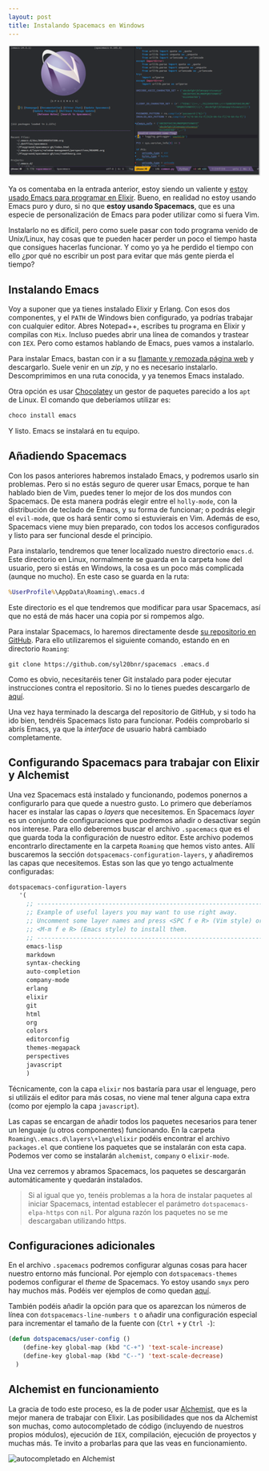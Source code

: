 ```yaml
---
layout: post
title: Instalando Spacemacs en Windows
---
```



![spacemacs](/img/posts/2016/spacemacs.png)


Ya os comentaba en la entrada anterior, estoy siendo un valiente y [estoy usado Emacs para programar en Elixir](https://charlascylon.com/2016-06-20-spacemacs-el-editor-perfecto-Elixir). Bueno, en realidad no estoy usando Emacs puro y duro, si no que **estoy usando Spacemacs**, que es una especie de personalización de Emacs para poder utilizar como si fuera Vim.

Instalarlo no es difícil, pero como suele pasar con todo programa venido de Unix/Linux, hay cosas que te pueden hacer perder un poco el tiempo hasta que consigues hacerlas funcionar. Y como yo ya he perdido el tiempo con ello ¿por qué no escribir un post para evitar que más gente pierda el tiempo?

## Instalando Emacs

Voy a suponer que ya tienes instalado Elixir y Erlang. Con esos dos componentes, y el `PATH` de Windows bien configurado, ya podrías trabajar con cualquier editor. Abres Notepad++, escribes tu programa en Elixir y compilas con `Mix`. Incluso puedes abrir una línea de comandos y trastear con `IEX`. Pero como estamos hablando de Emacs, pues vamos a instalarlo.

Para instalar Emacs, bastan con ir a su [flamante y remozada página web](https://www.gnu.org/software/emacs/) y descargarlo. Suele venir en un *zip*, y no es necesario instalarlo. Descomprimimos en una ruta conocida, y ya tenemos Emacs instalado.

Otra opción es usar [Chocolatey](https://chocolatey.org/) un gestor de paquetes parecido a los `apt` de Linux. El comando que deberíamos utilizar es:

```bat
choco install emacs
```
Y listo. Emacs se instalará en tu equipo.


## Añadiendo Spacemacs

Con los pasos anteriores habremos instalado Emacs, y podremos usarlo sin problemas. Pero si no estás seguro de querer usar Emacs, porque te han hablado bien de Vim, puedes tener lo mejor de los dos mundos con Spacemacs. De esta manera podrás elegir entre el `holly-mode`, con la distribución de teclado de Emacs, y su forma de funcionar; o podrás elegir el `evil-mode`, que os hará sentir como si estuvierais en Vim.  Además de eso, Spacemacs viene muy bien preparado, con todos los accesos configurados y listo para ser funcional desde el principio.

Para instalarlo, tendremos que tener localizado nuestro directorio `emacs.d`. Este directorio en Linux, normalmente se guarda en la carpeta `home` del usuario, pero si estás en Windows, la cosa es un poco más complicada (aunque no mucho). En este caso se guarda en la ruta:

```bat
%UserProfile%\AppData\Roaming\.emacs.d
```

Este directorio es el que tendremos que modificar para usar Spacemacs, así que no está de más hacer una copia por si rompemos algo.

Para instalar Spacemacs, lo haremos directamente desde [su repositorio en GitHub](https://github.com/syl20bnr/spacemacs). Para ello utilizaremos el siguiente comando, estando en en directorio `Roaming`:

```
git clone https://github.com/syl20bnr/spacemacs .emacs.d
```

Como es obvio, necesitaréis tener Git instalado para poder ejecutar instrucciones contra el repositorio. Si no lo tienes puedes descargarlo de [aquí](https://git-scm.com/download/win).

Una vez haya terminado la descarga del repositorio de GitHub, y si todo ha ido bien, tendréis Spacemacs listo para funcionar. Podéis comprobarlo si abrís Emacs, ya que la *interface* de usuario habrá cambiado completamente.


## Configurando Spacemacs para trabajar con Elixir y Alchemist

Una vez Spacemacs está instalado y funcionando, podemos ponernos a configurarlo para que quede a nuestro gusto. Lo primero que deberíamos hacer es instalar las capas o *layers* que necesitemos. En Spacemacs *layer* es un conjunto de configuraciones que podremos añadir o desactivar según nos interese. Para ello deberemos buscar el archivo `.spacemacs` que es el que guarda toda la configuración de nuestro editor.  Este archivo podemos encontrarlo directamente en la carpeta `Roaming` que hemos visto antes. Allí buscaremos la sección `dotspacemacs-configuration-layers`, y añadiremos las capas que necesitemos. Estas son las que yo tengo actualmente configuradas:

```lisp
dotspacemacs-configuration-layers
   '(
     ;; ----------------------------------------------------------------
     ;; Example of useful layers you may want to use right away.
     ;; Uncomment some layer names and press <SPC f e R> (Vim style) or
     ;; <M-m f e R> (Emacs style) to install them.
     ;; ----------------------------------------------------------------
     emacs-lisp
     markdown
     syntax-checking
     auto-completion
     company-mode
     erlang
     elixir
     git	 
     html
     org
     colors
     editorconfig
     themes-megapack
     perspectives
     javascript
     )
```

Técnicamente, con la capa `elixir` nos bastaría para usar el lenguage, pero si utilizáis el editor para más cosas, no viene mal tener alguna capa extra (como por ejemplo la capa `javascript`).

Las capas se encargan de añadir todos los paquetes necesarios para tener un lenguaje (u otros componentes) funcionando. En la carpeta `Roaming\.emacs.d\layers\+lang\elixir` podéis encontrar el archivo `packages.el` que contiene los paquetes que se instalarán con esta capa. Podemos ver como se instalarán `alchemist`, `company` o `elixir-mode`.

Una vez cerremos y abramos Spacemacs, los paquetes se descargarán automáticamente y quedarán instalados.

> Si al igual que yo,  tenéis problemas a la hora de instalar paquetes al iniciar Spacemacs, intentad establecer el parámetro `dotspacemacs-elpa-https` con  `nil`. Por alguna razón los paquetes no se me descargaban utilizando https.

## Configuraciones adicionales

En el archivo `.spacemacs` podremos configurar algunas cosas para hacer nuestro entorno más funcional. Por ejemplo con `dotspacemacs-themes` podemos configurar el *theme* de Spacemacs. Yo estoy usando `smyx` pero hay muchos más. Podéis ver ejemplos de como quedan [aquí](http://themegallery.robdor.com/). 

También podéis añadir la opción para que os aparezcan los números de línea con `dotspacemacs-line-numbers t` o añadir una configuración especial para incrementar el tamaño de la fuente con (`Ctrl +` y `Ctrl -`):

```lisp
(defun dotspacemacs/user-config () 
	(define-key global-map (kbd "C-+") 'text-scale-increase)
	(define-key global-map (kbd "C--") 'text-scale-decrease)
  )
```

## Alchemist en funcionamiento

La gracia de todo este proceso, es la de poder usar [Alchemist](https://github.com/tonini/alchemist.el), que es la mejor manera de trabajar con Elixir. Las posibilidades que nos da Alchemist son muchas, como autocompletado de código (incluyendo de nuestros propios módulos), ejecución de `IEX`, compilación, ejecución de proyectos y muchas más. Te invito a probarlas para que las veas en funcionamiento. 

![autocompletado en Alchemist](http://alchemist.readthedocs.io/en/latest/images/alchemist-company.gif)


